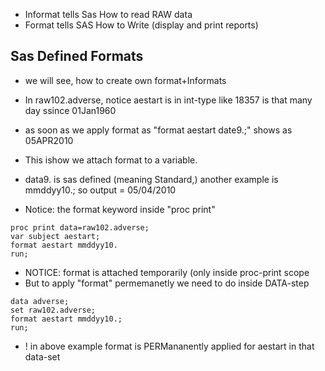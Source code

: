 * Informat tells Sas How to read RAW data
* Format tells SAS How to Write (display and print reports)

## Sas Defined Formats
* we will see, how to create own format+Informats
* In raw102.adverse, notice aestart is in int-type like 18357 is that many day ssince 01Jan1960
* as soon as we apply format as "format aestart date9.;" shows as 05APR2010
* This ishow we attach format to a variable.
* data9. is sas defined (meaning Standard,) another example is mmddyy10.; so output = 05/04/2010

* Notice: the format keyword inside "proc print"
```sas
proc print data=raw102.adverse;
var subject aestart;
format aestart mmddyy10.
run;
```

* NOTICE: format is attached temporarily (only inside proc-print scope
* But to apply "format" permemanetly we need to do inside DATA-step
```sas
data adverse;
set raw102.adverse;
format aestart mmddyy10.;
run;
```
* ! in above example format is PERMananently applied for aestart in that data-set

